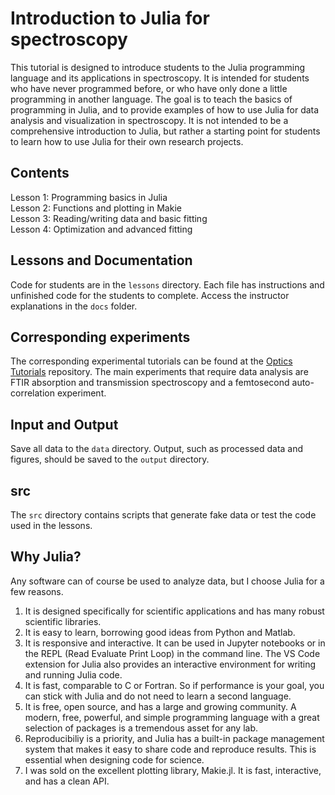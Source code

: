 # Introduction to Julia for spectroscopy

This tutorial is designed to introduce students to the Julia programming language and its applications in spectroscopy.
It is intended for students who have never programmed before, or who have only done a little programming in another language. The goal is to teach the basics of programming in Julia, and to provide examples of how to use Julia for data analysis and visualization in spectroscopy.
It is not intended to be a comprehensive introduction to Julia, but rather a starting point for students to learn how to use Julia for their own research projects.

## Contents
Lesson 1: Programming basics in Julia \
Lesson 2: Functions and plotting in Makie \
Lesson 3: Reading/writing data and basic fitting \
Lesson 4: Optimization and advanced fitting


## Lessons and Documentation
Code for students are in the `lessons` directory.
Each file has instructions and unfinished code for the students to complete. Access the instructor explanations in the `docs` folder.


## Corresponding experiments
The corresponding experimental tutorials can be found at the [Optics Tutorials](https://github.com/garrekstemo/Optics-Tutorials) repository.
The main experiments that require data analysis are FTIR absorption and transmission spectroscopy and a femtosecond auto-correlation experiment.


## Input and Output
Save all data to the `data` directory.
Output, such as processed data and figures, should be saved to the `output` directory.


## src
The `src` directory contains scripts that generate fake data or test the code used in the lessons.


## Why Julia?
Any software can of course be used to analyze data, but I choose Julia for a few reasons.

1. It is designed specifically for scientific applications and has many robust scientific libraries.
2. It is easy to learn, borrowing good ideas from Python and Matlab.
3. It is responsive and interactive. It can be used in Jupyter notebooks or in the REPL (Read Evaluate Print Loop) in the command line. The VS Code extension for Julia also provides an interactive environment for writing and running Julia code.
4. It is fast, comparable to C or Fortran. So if performance is your goal, you can stick with Julia and do not need to learn a second language.
5. It is free, open source, and has a large and growing community. A modern, free, powerful, and simple programming language with a great selection of packages is a tremendous asset for any lab.
6. Reproducibiliy is a priority, and Julia has a built-in package management system that makes it easy to share code and reproduce results. This is essential when designing code for science.
7. I was sold on the excellent plotting library, Makie.jl. It is fast, interactive, and has a clean API.
